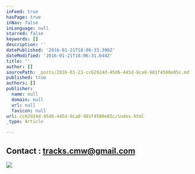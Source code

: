 ```yaml
---
inFeed: true
hasPage: true
inNav: false
inLanguage: null
starred: false
keywords: []
description: ''
datePublished: '2016-01-21T18:06:33.390Z'
dateModified: '2016-01-21T18:06:31.644Z'
title: ''
author: []
sourcePath: _posts/2016-01-21-cc62924d-45d6-445d-9ca0-981f4580e85c.md
published: true
authors: []
publisher:
  name: null
  domain: null
  url: null
  favicon: null
url: cc62924d-45d6-445d-9ca0-981f4580e85c/index.html
_type: Article

---
```

## Contact : tracks.cmw@gmail.com
![](https://the-grid-user-content.s3-us-west-2.amazonaws.com/bbf39a7b-e492-4496-a091-464dcd61d3cb.jpg)